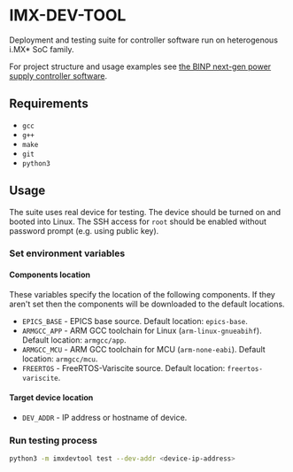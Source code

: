 # IMX-DEV-TOOL

Deployment and testing suite for controller software run on heterogenous i.MX* SoC family.

For project structure and usage examples see [the BINP next-gen power supply controller software](https://github.com/binp-automation/psc).

## Requirements

+ `gcc`
+ `g++`
+ `make`
+ `git`
+ `python3`

## Usage

The suite uses real device for testing. The device should be turned on and booted into Linux. The SSH access for `root` should be enabled without password prompt (e.g. using public key).

### Set environment variables

#### Components location

These variables specify the location of the following components. If they aren't set then the components will be downloaded to the default locations.

+ `EPICS_BASE` - EPICS base source. Default location: `epics-base`.
+ `ARMGCC_APP` - ARM GCC toolchain for Linux (`arm-linux-gnueabihf`). Default location: `armgcc/app`.
+ `ARMGCC_MCU` - ARM GCC toolchain for MCU (`arm-none-eabi`). Default location: `armgcc/mcu`.
+ `FREERTOS` - FreeRTOS-Variscite source. Default location: `freertos-variscite`.

#### Target device location

+ `DEV_ADDR` - IP address or hostname of device.

### Run testing process

```bash
python3 -m imxdevtool test --dev-addr <device-ip-address>
```
